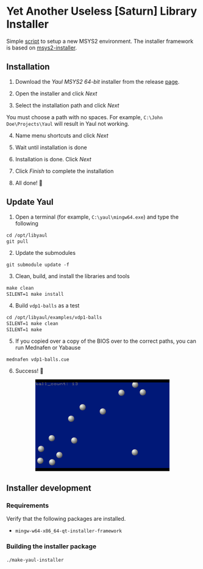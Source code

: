 Yet Another Useless [Saturn] Library Installer
===

Simple [script](make-yaul-installer) to setup a new MSYS2 environment. The
installer framework is based on
[msys2-installer](https://github.com/msys2/msys2-installer).

## Installation

1. Download the _Yaul MSYS2 64-bit_ installer from the release [page][1].

2. Open the installer and click _Next_

3. Select the installation path and click _Next_

You must choose a path with no spaces. For example, `C:\John Doe\Projects\Yaul`
will result in Yaul not working.

4. Name menu shortcuts and click _Next_

5. Wait until installation is done

6. Installation is done. Click _Next_

7. Click _Finish_ to complete the installation

8. All done! :tada:

## Update Yaul

1. Open a terminal (for example, `C:\yaul\mingw64.exe`) and type the following

```
cd /opt/libyaul
git pull
```

2. Update the submodules

```
git submodule update -f
```

3. Clean, build, and install the libraries and tools

```
make clean
SILENT=1 make install
```

4. Build `vdp1-balls` as a test

```
cd /opt/libyaul/examples/vdp1-balls
SILENT=1 make clean
SILENT=1 make
```

5. If you copied over a copy of the BIOS over to the correct paths, you can run
   Mednafen or Yabause

```
mednafen vdp1-balls.cue
```

6. Success! :tada:

<p align="center">
  <img src=".images/results.png" alt="Balls!">
</p>

## Installer development

### Requirements

Verify that the following packages are installed.

- `mingw-w64-x86_64-qt-installer-framework`

[1]: https://github.com/ijacquez/libyaul-installer/releases

### Building the installer package

``` sh
./make-yaul-installer
```
